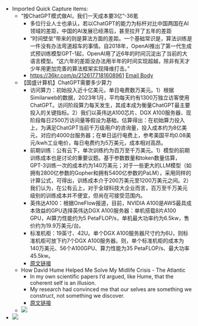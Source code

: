 - Imported Quick Capture items:
    - “按ChatGPT模式做AI，我们一天成本要3亿”-36氪
        - 多位行业人士也承认，若以ChatGPT的能力为标杆对比中国两国在AI领域的差距，中国的AI发展已经滞后，甚至拉开了五年的差距
        - “时间壁垒”带来的则是算法方面的差距。一个基础常识是，算法训练是一件没有办法弯道超车的事情。自2018年，OpenAI推出了第一代生成式预训练模型GPT-1起，OpenAI用了近6年的时间沉淀出了当前的大语言模型。“这六年的差距没办法用半年的时间实现超越，除非有天才少年用更加完善的算法框架实现降维打击。”
        - https://36kr.com/p/2126177181608961 [Email Body](https://files.todoist.com/Flmi2PMSBHyTr6aS4Z0LGAWAXQAjDopsbU028iFV79o6WcKMrwAUs3WQvioBkqaC/by/21878347/as/file.html)
    - 【国盛计算机】ChatGPT需要多少算力
        - 访问算力：初始投入近十亿美元，单日电费数万美元。1）根据Similarweb的数据，2023年1月，平均每天约有1300万独立访客使用ChatGPT。访问阶段算力每天发生，其成本成为衡量ChatGPT最主要投入的关键指标。2）我们以英伟达A100芯片、DGX A100服务器、现阶段每日2500万访问量等假设为基础，估算得出：在初始算力投入上，为满足ChatGPT当前千万级用户的咨询量，投入成本约为8亿美元，对应约4000台服务器；在单日运行电费上，参考美国平均0.08美元/kwh工业电价，每日电费约为5万美元，成本相对高昂。
        - 前期训练：公有云下，单次训练约为百万至千万美元。1）模型的前期训练成本也是讨论的重要议题。基于参数数量和token数量估算，GPT-3训练一次的成本约为140万美元；对于一些更大的LLM模型（如拥有2800亿参数的Gopher和拥有5400亿参数的PaLM），采用同样的计算公式，可得出，训练成本介于200万美元至1200万美元之间。2）我们认为，在公有云上，对于全球科技大企业而言，百万至千万美元级别的训练成本并不便宜，但尚在可接受范围内。
        - 英伟达A100：根据OneFlow报道，目前，NVIDIA A100是AWS最具成本效益的GPU选择英伟达DGX A100服务器：单机搭载8片A100 GPU，AI算力性能约为5 PetaFLOP/s，单机最大功率约为6.5kw，售价约为19.9万美元/台。
        - 标准机柜：19英寸、42U。单个DGX A100服务器尺寸约为6U，则标准机柜可放下约7个DGX A100服务器。则，单个标准机柜的成本为140万美元、56个A100GPU、算力性能为35 PetaFLOP/s、最大功率45.5kw。
        - [原文链接](https://finance.sina.cn/2023-02-13/detail-imyfpfsz2563335.d.html?from=wap)
    - How David Hume Helped Me Solve My Midlife Crisis - The Atlantic
        - In my own scientific papers I’d argued, like Hume, that the coherent self is an illusion.
        - My research had convinced me that our selves are something we construct, not something we discover.
        - [原文链接](https://archive.ph/fb6yQ)
    - ![](https://firebasestorage.googleapis.com/v0/b/firescript-577a2.appspot.com/o/imgs%2Fapp%2Fxinyiheng%2FJPKC0Dg8mD.png?alt=media&token=0068141f-69be-455f-90a8-9f3dbe75b030)
- ![](https://firebasestorage.googleapis.com/v0/b/firescript-577a2.appspot.com/o/imgs%2Fapp%2Fxinyiheng%2FpWdv8hEcvp.png?alt=media&token=14804630-7fc0-4e47-99bc-366eb000ed4e)
